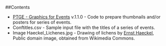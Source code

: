 ##Contents

* [PTGE - Graphics for Events](https://github.com/franfranz/Graphs_and_Pics_Toytools/blob/main/PTGE_Graphics_for_Events/PTGE_Graphics_for_Events.R) v.1.1.0 - Code to prepare thumbnails and/or posters for series of events.
* Conftitles.csv - Sample input file with the titles of a series of events. 
* Image Haeckel_Lichenes.jpg - Drawing of lichens by [Ernst Haeckel](https://en.wikipedia.org/wiki/Ernst_Haeckel), Public domain image, obtained from Wikimedia Commons. 
